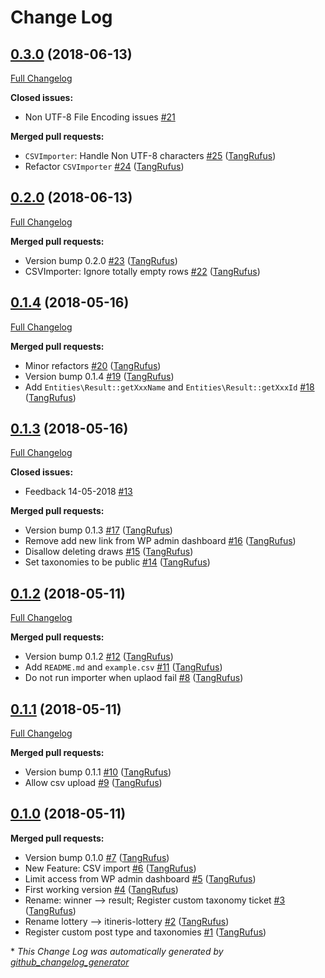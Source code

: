 # Change Log

## [0.3.0](https://github.com/ItinerisLtd/itineris-lottery/tree/0.3.0) (2018-06-13)
[Full Changelog](https://github.com/ItinerisLtd/itineris-lottery/compare/0.2.0...0.3.0)

**Closed issues:**

- Non UTF-8 File Encoding issues [\#21](https://github.com/ItinerisLtd/itineris-lottery/issues/21)

**Merged pull requests:**

- `CSVImporter`: Handle Non UTF-8 characters [\#25](https://github.com/ItinerisLtd/itineris-lottery/pull/25) ([TangRufus](https://github.com/TangRufus))
- Refactor `CSVImporter` [\#24](https://github.com/ItinerisLtd/itineris-lottery/pull/24) ([TangRufus](https://github.com/TangRufus))

## [0.2.0](https://github.com/ItinerisLtd/itineris-lottery/tree/0.2.0) (2018-06-13)
[Full Changelog](https://github.com/ItinerisLtd/itineris-lottery/compare/0.1.4...0.2.0)

**Merged pull requests:**

- Version bump 0.2.0 [\#23](https://github.com/ItinerisLtd/itineris-lottery/pull/23) ([TangRufus](https://github.com/TangRufus))
- CSVImporter: Ignore totally empty rows [\#22](https://github.com/ItinerisLtd/itineris-lottery/pull/22) ([TangRufus](https://github.com/TangRufus))

## [0.1.4](https://github.com/ItinerisLtd/itineris-lottery/tree/0.1.4) (2018-05-16)
[Full Changelog](https://github.com/ItinerisLtd/itineris-lottery/compare/0.1.3...0.1.4)

**Merged pull requests:**

- Minor refactors [\#20](https://github.com/ItinerisLtd/itineris-lottery/pull/20) ([TangRufus](https://github.com/TangRufus))
- Version bump 0.1.4 [\#19](https://github.com/ItinerisLtd/itineris-lottery/pull/19) ([TangRufus](https://github.com/TangRufus))
- Add `Entities\Result::getXxxName` and `Entities\Result::getXxxId` [\#18](https://github.com/ItinerisLtd/itineris-lottery/pull/18) ([TangRufus](https://github.com/TangRufus))

## [0.1.3](https://github.com/ItinerisLtd/itineris-lottery/tree/0.1.3) (2018-05-16)
[Full Changelog](https://github.com/ItinerisLtd/itineris-lottery/compare/0.1.2...0.1.3)

**Closed issues:**

- Feedback 14-05-2018 [\#13](https://github.com/ItinerisLtd/itineris-lottery/issues/13)

**Merged pull requests:**

- Version bump 0.1.3 [\#17](https://github.com/ItinerisLtd/itineris-lottery/pull/17) ([TangRufus](https://github.com/TangRufus))
- Remove add new link from WP admin dashboard [\#16](https://github.com/ItinerisLtd/itineris-lottery/pull/16) ([TangRufus](https://github.com/TangRufus))
- Disallow deleting draws [\#15](https://github.com/ItinerisLtd/itineris-lottery/pull/15) ([TangRufus](https://github.com/TangRufus))
- Set taxonomies to be public [\#14](https://github.com/ItinerisLtd/itineris-lottery/pull/14) ([TangRufus](https://github.com/TangRufus))

## [0.1.2](https://github.com/ItinerisLtd/itineris-lottery/tree/0.1.2) (2018-05-11)
[Full Changelog](https://github.com/ItinerisLtd/itineris-lottery/compare/0.1.1...0.1.2)

**Merged pull requests:**

- Version bump 0.1.2 [\#12](https://github.com/ItinerisLtd/itineris-lottery/pull/12) ([TangRufus](https://github.com/TangRufus))
- Add `README.md` and `example.csv` [\#11](https://github.com/ItinerisLtd/itineris-lottery/pull/11) ([TangRufus](https://github.com/TangRufus))
- Do not run importer when uplaod fail [\#8](https://github.com/ItinerisLtd/itineris-lottery/pull/8) ([TangRufus](https://github.com/TangRufus))

## [0.1.1](https://github.com/ItinerisLtd/itineris-lottery/tree/0.1.1) (2018-05-11)
[Full Changelog](https://github.com/ItinerisLtd/itineris-lottery/compare/0.1.0...0.1.1)

**Merged pull requests:**

- Version bump 0.1.1 [\#10](https://github.com/ItinerisLtd/itineris-lottery/pull/10) ([TangRufus](https://github.com/TangRufus))
- Allow csv upload [\#9](https://github.com/ItinerisLtd/itineris-lottery/pull/9) ([TangRufus](https://github.com/TangRufus))

## [0.1.0](https://github.com/ItinerisLtd/itineris-lottery/tree/0.1.0) (2018-05-11)
**Merged pull requests:**

- Version bump 0.1.0 [\#7](https://github.com/ItinerisLtd/itineris-lottery/pull/7) ([TangRufus](https://github.com/TangRufus))
- New Feature: CSV import [\#6](https://github.com/ItinerisLtd/itineris-lottery/pull/6) ([TangRufus](https://github.com/TangRufus))
- Limit access from WP admin dashboard [\#5](https://github.com/ItinerisLtd/itineris-lottery/pull/5) ([TangRufus](https://github.com/TangRufus))
- First working version [\#4](https://github.com/ItinerisLtd/itineris-lottery/pull/4) ([TangRufus](https://github.com/TangRufus))
- Rename: winner --\> result; Register custom taxonomy ticket [\#3](https://github.com/ItinerisLtd/itineris-lottery/pull/3) ([TangRufus](https://github.com/TangRufus))
- Rename lottery --\> itineris-lottery [\#2](https://github.com/ItinerisLtd/itineris-lottery/pull/2) ([TangRufus](https://github.com/TangRufus))
- Register custom post type and taxonomies [\#1](https://github.com/ItinerisLtd/itineris-lottery/pull/1) ([TangRufus](https://github.com/TangRufus))



\* *This Change Log was automatically generated by [github_changelog_generator](https://github.com/skywinder/Github-Changelog-Generator)*